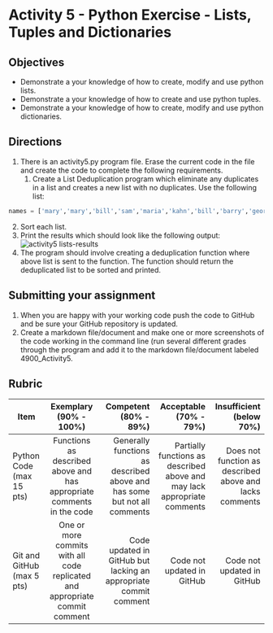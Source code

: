 # Activity 5 - Python Exercise - Lists, Tuples and Dictionaries

## Objectives
* Demonstrate a your knowledge of how to create, modify and use python lists. 
* Demonstrate a your knowledge of how to create and use python tuples. 
* Demonstrate a your knowledge of how to create, modify and use python dictionaries. 

## Directions

1. There is an activity5.py program file. Erase the current code in the file and create the code to complete the following requirements.
   1.	Create a List Deduplication program which eliminate any duplicates in a list and creates a new list with no duplicates.  Use the following list:
```Python
names = ['mary','mary','bill','sam','maria','kahn','bill','barry','george','hank','belinda','maria','karthik']
```

   2. Sort each list.
   3. Print the results which should look like the following output:
   ![activity5 lists-results](https://github.com/uno-isqa-4900/activity5/blob/master/images/activity5-lists-results.png)
   4. The program should involve creating a deduplication function where above list is sent to the function.  The function should return the deduplicated list to be sorted and printed.

## Submitting your assignment
1. When you are happy with your working code push the code to GitHub and be sure your GitHub repository is updated.
2. Create a markdown file/document and make one or more  screenshots of the code working in the command line  (run several different grades through the program and add it to the markdown file/document labeled 4900_Activity5.

## Rubric

| Item          | Exemplary (90% - 100%) | Competent (80% - 89%) | Acceptable (70% - 79%) | Insufficient (below 70%) |
| ------------- |:-------------:| --------:| --------:| --------:|
| Python Code (max 15 pts)      | Functions as described above and has appropriate comments in the code | Generally functions as described above and has some but not all comments | Partially functions as described above and may lack appropriate comments | Does not function as described above and lacks comments |
| Git and GitHub (max 5 pts)      | One or more commits with all code replicated and appropriate commit comment | Code updated in GitHub but lacking an appropriate commit comment | Code not updated in GitHub | Code not updated in GitHub |
